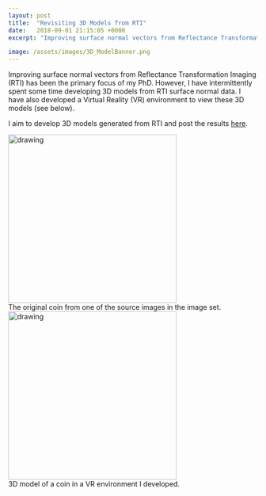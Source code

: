 ```yaml
---
layout: post
title:  "Revisiting 3D Models from RTI"
date:   2018-09-01 21:15:05 +0000
excerpt: "Improving surface normal vectors from Reflectance Transformation Imaging (RTI) has been the primary focus of my PhD. However, I have intermittently spent some time developing 3D models"

image: /assets/images/3D_ModelBanner.png
---
```

Improving surface normal vectors from Reflectance Transformation Imaging (RTI) has been the primary focus of my PhD. 
However, I have intermittently spent some time developing 3D models from RTI surface normal data.
I have also developed a Virtual Reality (VR) environment to view these 3D models (see below).

I aim to develop 3D models generated from RTI and post the results [here][models-link].


<div class="center">
<img src="/assets/images/IMG_0817a.png" alt="drawing" width="340" />
</div>

<div class="center">
The original coin from one of the source images in the image set.
</div>

<div class="center">
<img src="/assets/images/3D_coin.gif" alt="drawing" width="340" />
</div>

 <div class="center">
3D model of a coin in a VR environment I developed.
</div>



[models-link]: https://sketchfab.com/MatthewMcGuigan

